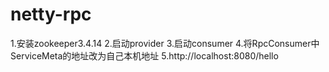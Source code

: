 # netty-rpc
1.安装zookeeper3.4.14
2.启动provider
3.启动consumer
4.将RpcConsumer中ServiceMeta的地址改为自己本机地址
5.http://localhost:8080/hello
